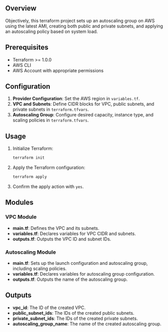 ## Overview
Objectively, this terraform project sets up an autoscaling group on AWS using the latest AMI, creating both public and private subnets, and applying an autoscaling policy based on system load.

## Prerequisites
- Terraform >= 1.0.0
- AWS CLI
- AWS Account with appropriate permissions

## Configuration
1. **Provider Configuration**: Set the AWS region in `variables.tf`.
2. **VPC and Subnets**: Define CIDR blocks for VPC, public subnets, and private subnets in `terraform.tfvars`.
3. **Autoscaling Group**: Configure desired capacity, instance type, and scaling policies in `terraform.tfvars`.

## Usage
1. Initialize Terraform:
    ```bash
    terraform init
    ```
2. Apply the Terraform configuration:
    ```bash
    terraform apply
    ```
3. Confirm the apply action with `yes`.

## Modules

### VPC Module
- **main.tf**: Defines the VPC and its subnets.
- **variables.tf**: Declares variables for VPC CIDR and subnets.
- **outputs.tf**: Outputs the VPC ID and subnet IDs.

### Autoscaling Module
- **main.tf**: Sets up the launch configuration and autoscaling group, including scaling policies.
- **variables.tf**: Declares variables for autoscaling group configuration.
- **outputs.tf**: Outputs the name of the autoscaling group.

## Outputs
- **vpc_id**: The ID of the created VPC.
- **public_subnet_ids**: The IDs of the created public subnets.
- **private_subnet_ids**: The IDs of the created private subnets.
- **autoscaling_group_name**: The name of the created autoscaling group.
